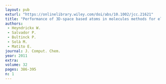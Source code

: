 ```yaml
---
layout: pub
exturl: "https://onlinelibrary.wiley.com/doi/abs/10.1002/jcc.21621"
title: "Performance of 3D-space based atoms in molecules methods for electronic delocalization aromaticity indices"
authors:
 - Heyndrickx W.
 - Salvador P.
 - Bultinck P.
 - Solà M.
 - Matito E.
journal: J. Comput. Chem.
year: 2011
extra: 
volume: 32
pages: 386-395
n: 1
---
```

